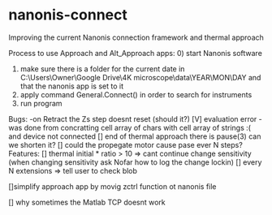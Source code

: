 # nanonis-connect
Improving the current Nanonis connection framework and thermal approach

Process to use Approach and Alt_Approach apps:
0) start Nanonis software
1) make sure there is a folder for the current date in C:\Users\Owner\Google Drive\4K microscope\data\YEAR\MON\DAY
and that the nanonis app is set to it
2) apply command General.Connect() in order to search for instruments 
3) run program

Bugs:
-on Retract the Zs step doesnt reset (should it?)
[V] evaluation error - was done from concratting cell array of chars with cell array of strings :( and device not connected
[] end of thermal approach there is pause(3) can we shorten it?
[] could the propegate motor cause pase ever N steps?
Features:
[] thermal initial * ratio > 10 => cant continue change sensitivity (when changing sensitivity ask Nofar how to log the change lockin)
[] every N extensions => tell user to check blob

[]simplify approach app by movig zctrl function ot nanonis file


[] why sometimes the Matlab TCP doesnt work